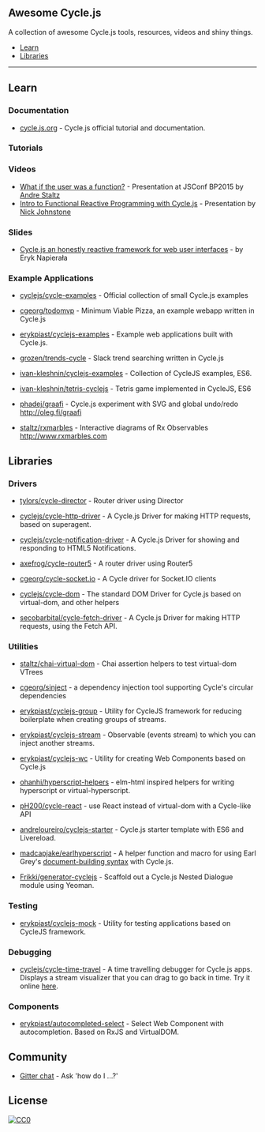 ## Awesome Cycle.js

A collection of awesome Cycle.js tools, resources, videos and shiny things.

- [Learn](#learn)
- [Libraries](#libraries)

---
## Learn

### Documentation

* [cycle.js.org](http://cycle.js.org/) - Cycle.js official tutorial and documentation.

### Tutorials

### Videos

* [What if the user was a function?](https://www.youtube.com/watch?v=1zj7M1LnJV4) - Presentation at JSConf BP2015 by [Andre Staltz](http://twitter.com/andrestaltz)
* [Intro to Functional Reactive Programming with Cycle.js](https://www.youtube.com/watch?v=6_ETUyh0tns) - Presentation by [Nick Johnstone](https://twitter.com/widdnz)

### Slides

* [Cycle.js an honestly reactive framework for web user interfaces](http://slides.com/erykpiast/cycle) - by Eryk Napierała

### Example Applications

* [cyclejs/cycle-examples](https://github.com/cyclejs/cycle-examples) - Official collection of small Cycle.js examples 

* [cgeorg/todomvp](https://github.com/cgeorg/todomvp) - Minimum Viable Pizza, an example webapp written in Cycle.js

* [erykpiast/cyclejs-examples](https://github.com/erykpiast/cyclejs-examples) - Example web applications built with Cycle.js.

* [grozen/trends-cycle](https://github.com/grozen/trends-cycle) - Slack trend searching written in Cycle.js

* [ivan-kleshnin/cyclejs-examples](https://github.com/ivan-kleshnin/cyclejs-examples) - Collection of CycleJS examples, ES6.

* [ivan-kleshnin/tetris-cyclejs](https://github.com/ivan-kleshnin/tetris-cyclejs) - Tetris game implemented in CycleJS, ES6

* [phadej/graafi](https://github.com/phadej/graafi) - Cycle.js experiment with SVG and global undo/redo
http://oleg.fi/graafi

* [staltz/rxmarbles](https://github.com/staltz/rxmarbles) - Interactive diagrams of Rx Observables http://www.rxmarbles.com


## Libraries

### Drivers

* [tylors/cycle-director](https://github.com/tylors/cycle-director) - Router driver using Director

* [cyclejs/cycle-http-driver](https://github.com/cyclejs/cycle-http-driver) - A Cycle.js Driver for making HTTP requests, based on superagent.

* [cyclejs/cycle-notification-driver](https://github.com/cyclejs/cycle-notification-driver) - A Cycle.js Driver for showing and responding to HTML5 Notifications.

* [axefrog/cycle-router5](https://github.com/axefrog/cycle-router5) - A router driver using Router5

* [cgeorg/cycle-socket.io](https://github.com/cgeorg/cycle-socket.io) - A Cycle driver for Socket.IO clients

* [cyclejs/cycle-dom](https://github.com/cyclejs/cycle-dom) - The standard DOM Driver for Cycle.js based on virtual-dom, and other helpers

* [secobarbital/cycle-fetch-driver](https://github.com/secobarbital/cycle-fetch-driver) - A Cycle.js Driver for making HTTP requests, using the Fetch API.


### Utilities

* [staltz/chai-virtual-dom](https://github.com/staltz/chai-virtual-dom) - Chai assertion helpers to test virtual-dom VTrees

* [cgeorg/sinject](https://github.com/cgeorg/sinject) - a dependency injection tool supporting Cycle's circular dependencies

* [erykpiast/cyclejs-group](https://github.com/erykpiast/cyclejs-group) - Utility for CycleJS framework for reducing boilerplate when creating groups of streams.

* [erykpiast/cyclejs-stream](https://github.com/erykpiast/cyclejs-stream) - Observable (events stream) to which you can inject another streams.

* [erykpiast/cyclejs-wc](https://github.com/erykpiast/cyclejs-wc) - Utility for creating Web Components based on Cycle.js
 
* [ohanhi/hyperscript-helpers](https://github.com/ohanhi/hyperscript-helpers) - elm-html inspired helpers for writing hyperscript or virtual-hyperscript.

* [pH200/cycle-react](https://github.com/pH200/cycle-react) - use React instead of virtual-dom with a Cycle-like API
 
* [andreloureiro/cyclejs-starter](https://github.com/andreloureiro/cyclejs-starter) - Cycle.js starter template with ES6 and Livereload.

* [madcapjake/earlhyperscript](https://github.com/MadcapJake/earl-hyperscript) - A helper function and macro for using Earl Grey's [document-building syntax](https://breuleux.github.io/earl-grey/doc.html#documentbuildingsyntax) with Cycle.js.

* [Frikki/generator-cyclejs](https://github.com/Frikki/generator-cyclejs) - Scaffold out a Cycle.js Nested Dialogue module using Yeoman.

### Testing

* [erykpiast/cyclejs-mock](https://github.com/erykpiast/cyclejs-mock) - Utility for testing applications based on CycleJS framework.

### Debugging

* [cyclejs/cycle-time-travel](https://github.com/cyclejs/cycle-time-travel) - A time travelling debugger for Cycle.js apps. Displays a stream visualizer that you can drag to go back in time. Try it online [here](http://cycle.js.org/cycle-time-travel).

### Components

* [erykpiast/autocompleted-select](https://github.com/erykpiast/autocompleted-select) - Select Web Component with autocompletion. Based on RxJS and VirtualDOM.

## Community

* [Gitter chat](https://gitter.im/staltz/cycle) - Ask 'how do I ...?'


## License

[![CC0](http://i.creativecommons.org/p/zero/1.0/88x31.png)](http://creativecommons.org/publicdomain/zero/1.0/)
